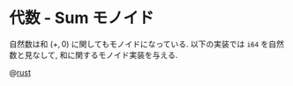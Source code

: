 # 代数 - Sum モノイド

自然数は和 $(+, 0)$ に関してもモノイドになっている.
以下の実装では `i64` を自然数と見なして, 和に関するモノイド実装を与える.

@[rust](procon-rs/src/algebra/monoid_sum.rs)

